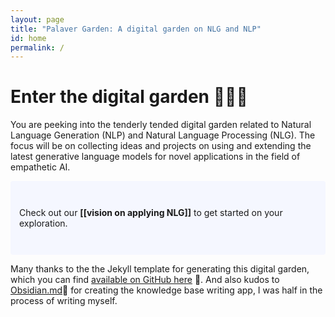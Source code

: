 ```yaml
---
layout: page
title: "Palaver Garden: A digital garden on NLG and NLP"
id: home
permalink: /
---
```


# Enter the digital garden  🌱🤖💬
You are peeking into the tenderly tended digital garden related to Natural Language Generation (NLP) and Natural Language Processing (NLG). The focus will be on collecting ideas and projects on using and extending the latest generative language models for novel applications in the field of empathetic AI.

<p style="padding: 3em 1em; background: #f5f7ff; border-radius: 4px;">
  Check out our <span style="font-weight: bold">[[vision on applying NLG]]</span> to get started on your exploration.
</p>

Many thanks to the the Jekyll template for generating this digital garden, which you can find [available on GitHub here](https://github.com/maximevaillancourt/digital-garden-jekyll-template) 👏. And also kudos to [Obsidian.md](https://obsidian.md/)🤟 for creating the knowledge base writing app, I was half in the process of writing myself.

<style>
  .wrapper {
    max-width: 46em;
  }
</style>
